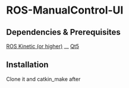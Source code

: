 # ROS-ManualControl-UI
## Dependencies & Prerequisites
[ROS Kinetic (or higher)](http://wiki.ros.org/ROS/Installation) __
[Qt5](https://www.qt.io/download)
## Installation
Clone it and catkin_make after 

